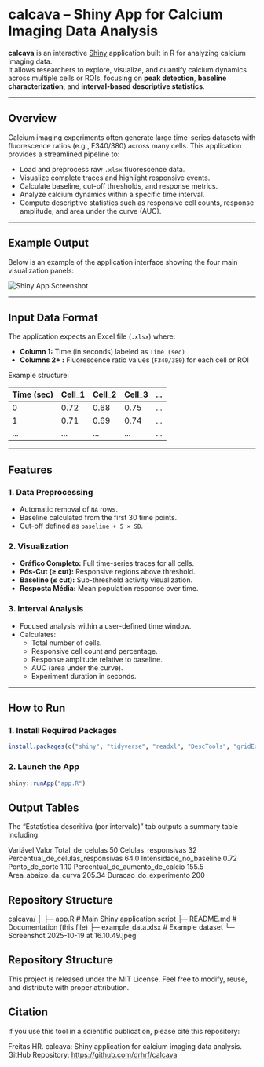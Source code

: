 # calcava – Shiny App for Calcium Imaging Data Analysis

**calcava** is an interactive [Shiny](https://shiny.posit.co/) application built in R for analyzing calcium imaging data.  
It allows researchers to explore, visualize, and quantify calcium dynamics across multiple cells or ROIs, focusing on **peak detection**, **baseline characterization**, and **interval-based descriptive statistics**.

---

## Overview

Calcium imaging experiments often generate large time-series datasets with fluorescence ratios (e.g., F340/380) across many cells. This application provides a streamlined pipeline to:

- Load and preprocess raw `.xlsx` fluorescence data.
- Visualize complete traces and highlight responsive events.
- Calculate baseline, cut-off thresholds, and response metrics.
- Analyze calcium dynamics within a specific time interval.
- Compute descriptive statistics such as responsive cell counts, response amplitude, and area under the curve (AUC).

---

## Example Output

Below is an example of the application interface showing the four main visualization panels:

![Shiny App Screenshot](Screenshot%202025-10-19%20at%2016.10.49.jpeg)

---

## Input Data Format

The application expects an Excel file (`.xlsx`) where:

- **Column 1:** Time (in seconds) labeled as `Time (sec)`  
- **Columns 2+ :** Fluorescence ratio values (`F340/380`) for each cell or ROI

Example structure:

| Time (sec) | Cell_1 | Cell_2 | Cell_3 | ... |
|------------|--------|--------|--------|-----|
| 0          | 0.72   | 0.68   | 0.75   | ... |
| 1          | 0.71   | 0.69   | 0.74   | ... |
| ...        | ...    | ...    | ...    | ... |

---

## Features

### 1. Data Preprocessing
- Automatic removal of `NA` rows.
- Baseline calculated from the first 30 time points.
- Cut-off defined as `baseline + 5 × SD`.

### 2. Visualization
- **Gráfico Completo:** Full time-series traces for all cells.
- **Pós-Cut (≥ cut):** Responsive regions above threshold.
- **Baseline (≤ cut):** Sub-threshold activity visualization.
- **Resposta Média:** Mean population response over time.

### 3. Interval Analysis
- Focused analysis within a user-defined time window.
- Calculates:
  - Total number of cells.
  - Responsive cell count and percentage.
  - Response amplitude relative to baseline.
  - AUC (area under the curve).
  - Experiment duration in seconds.

---

## How to Run

### 1. Install Required Packages

```R
install.packages(c("shiny", "tidyverse", "readxl", "DescTools", "gridExtra"))
```

### 2. Launch the App

```R
shiny::runApp("app.R")
```

## Output Tables

The “Estatística descritiva (por intervalo)” tab outputs a summary table including:

Variável                           Valor
Total_de_celulas                   50
Celulas_responsivas                32
Percentual_de_celulas_responsivas  64.0
Intensidade_no_baseline            0.72
Ponto_de_corte                     1.10
Percentual_de_aumento_de_calcio    155.5
Area_abaixo_da_curva               205.34
Duracao_do_experimento             200

## Repository Structure

calcava/
│
├─ app.R              # Main Shiny application script
├─ README.md          # Documentation (this file)
├─ example_data.xlsx  # Example dataset
└─ Screenshot 2025-10-19 at 16.10.49.jpeg 

## Repository Structure

This project is released under the MIT License.
Feel free to modify, reuse, and distribute with proper attribution.

## Citation

If you use this tool in a scientific publication, please cite this repository:

Freitas HR. calcava: Shiny application for calcium imaging data analysis. GitHub Repository: https://github.com/drhrf/calcava

